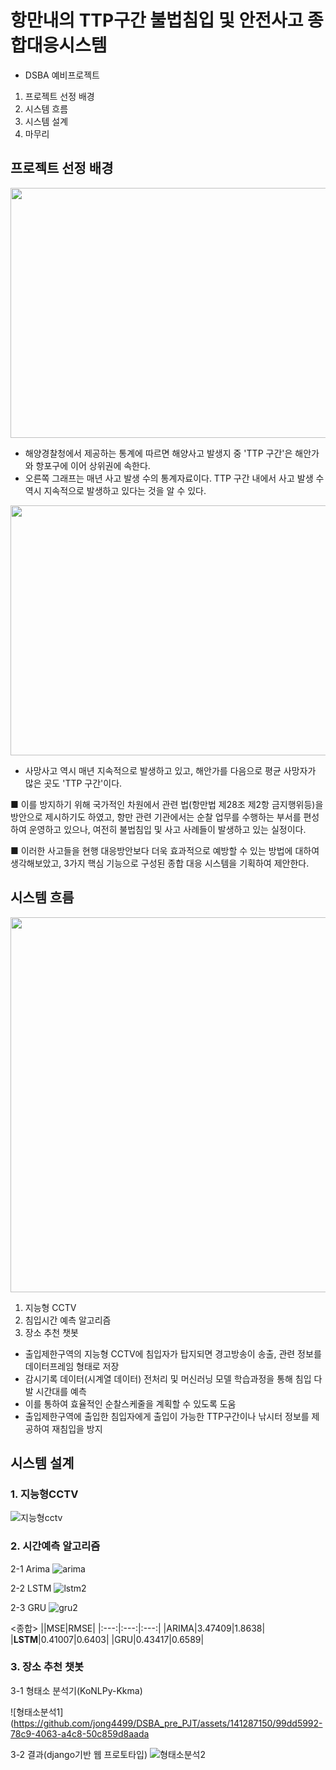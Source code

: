  # 항만내의 TTP구간 불법침입 및 안전사고 종합대응시스템   
    
 - DSBA 예비프로젝트
 1. 프로젝트 선정 배경
 2. 시스템 흐름
 3. 시스템 설계
 4. 마무리

 ## 프로젝트 선정 배경
<img src="https://github.com/jong4499/DSBA_pre_PJT/assets/141287150/0dd1c4dd-9c88-443f-99fc-1e82f95270d9" width=700 height = 400/>   

- 해양경찰청에서 제공하는 통계에 따르면 해양사고 발생지 중 'TTP 구간'은 해안가와 항포구에 이어 상위권에 속한다.
- 오른쪽 그래프는 매년 사고 발생 수의 통계자료이다. TTP 구간 내에서 사고 발생 수 역시 지속적으로 발생하고 있다는 것을 알 수 있다.
   
<img src = "https://github.com/jong4499/DSBA_pre_PJT/assets/141287150/f77d3091-cfef-4285-b310-48a8605107e2" width = 700 height = 400/>   

- 사망사고 역시 매년 지속적으로 발생하고 있고, 해안가를 다음으로 평균 사망자가 많은 곳도 'TTP 구간'이다.
   
■ 이를 방지하기 위해 국가적인 차원에서 관련 법(항만법 제28조 제2항 금지행위등)을 방안으로 제시하기도 하였고, 항만 관련 기관에서는 순찰 업무를 수행하는 부서를 편성하여 운영하고 있으나, 여전히 불법침입 및 사고 사례들이 발생하고 있는 실정이다.
   
■ 이러한 사고들을 현행 대응방안보다 더욱 효과적으로 예방할 수 있는 방법에 대하여 생각해보았고, 3가지 핵심 기능으로 구성된 종합 대응 시스템을 기획하여 제안한다.
   
 ## 시스템 흐름
 <img src = "[https://github.com/jong4499/DSBA_pre_PJT/assets/141287150/8f1ba3d7-2218-40b6-bfe2-b9c5a66005e9](https://github.com/jong4499/DSBA_pre_PJT/assets/141287150/0726fb2a-dc8b-48bd-992a-b6a3739fe4ae)" width = 700 height=600/>

1) 지능형 CCTV
2) 침입시간 예측 알고리즘
3) 장소 추천 챗봇   
- 출입제한구역의 지능형 CCTV에 침입자가 탑지되면 경고방송이 송출, 관련 정보를 데이터프레임 형태로 저장
- 감시기록 데이터(시계열 데이터) 전처리 및 머신러닝 모델 학습과정을 통해 침입 다발 시간대를 예측
- 이를 통하여 효율적인 순찰스케줄을 계획할 수 있도록 도움
- 출입제한구역에 출입한 침입자에게 출입이 가능한 TTP구간이나 낚시터 정보를 제공하여 재침입을 방지

## 시스템 설계
### 1. 지능형CCTV
![지능형cctv](https://github.com/jong4499/DSBA_pre_PJT/assets/141287150/4409956b-0c8a-4a47-b167-e10527b1e6fc)

### 2. 시간예측 알고리즘
2-1 Arima
![arima](https://github.com/jong4499/DSBA_pre_PJT/assets/141287150/19c46216-f20a-4451-a6d1-d6cba037709f)

2-2 LSTM
![lstm2](https://github.com/jong4499/DSBA_pre_PJT/assets/141287150/492ffe84-a3fe-40c2-b8a2-9ce0280f9c83)

2-3 GRU
![gru2](https://github.com/jong4499/DSBA_pre_PJT/assets/141287150/1afa8177-1f9d-48e8-aa31-fe1df1fac6a0)

<종합>
||MSE|RMSE|
|:---:|:---:|:---:|
|ARIMA|3.47409|1.8638|
|**LSTM**|0.41007|0.6403|
|GRU|0.43417|0.6589|

### 3. 장소 추천 챗봇
3-1 형태소 분석기(KoNLPy-Kkma)

![형태소분석1](https://github.com/jong4499/DSBA_pre_PJT/assets/141287150/99dd5992-78c9-4063-a4c8-50c859d8aada

3-2 결과(django기반 웹 프로토타입)
![형태소분석2](https://github.com/jong4499/DSBA_pre_PJT/assets/141287150/1e478862-e69b-43e6-9062-9e7a1f942516)

